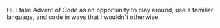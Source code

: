 Hi.  I take Advent of Code as an opportunity to play around, use a familiar language, and code in ways that I wouldn't otherwise.
